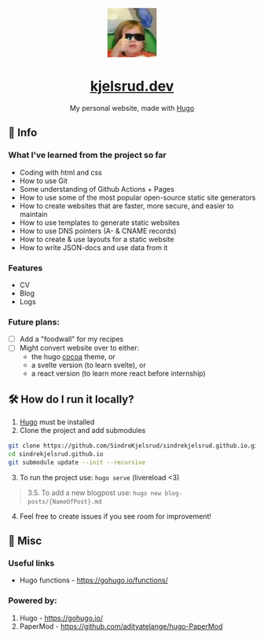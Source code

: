 <div align="center">
  <img alt="logo" src="static/img/coolkid.png" width="100" />
</div>
<h1 align="center">
  <a href="https://kjelsrud.dev">kjelsrud.dev</a>
</h1>
<p align="center">
  My personal website, made with <a href="https://gohugo.io/">Hugo</a>
</p>

## 📝 Info

### What I've learned from the project so far

- Coding with html and css
- How to use Git
- Some understanding of Github Actions + Pages
- How to use some of the most popular open-source static site generators
- How to create websites that are faster, more secure, and easier to maintain
- How to use templates to generate static websites
- How to use DNS pointers (A- & CNAME records)
- How to create & use layouts for a static website
- How to write JSON-docs and use data from it

### Features

- CV
- Blog
- Logs

### Future plans:

- [ ] Add a "foodwall" for my recipes
- [ ] Might convert website over to either:
  - the hugo [cocoa](https://github.com/mtn/cocoa-eh-hugo-theme) theme, or
  - a svelte version (to learn svelte), or
  - a react version (to learn more react before internship)

## 🛠️ How do I run it locally?

1. [Hugo](https://gohugo.io/) must be installed
2. Clone the project and add submodules

```bash
git clone https://github.com/SindreKjelsrud/sindrekjelsrud.github.io.git
cd sindrekjelsrud.github.io
git submodule update --init --recursive
```

3. To run the project use: `hugo serve` (livereload \<3)

> 3.5. To add a new blogpost use: `hugo new blog-posts/{NameOfPost}.md`

4. Feel free to create issues if you see room for improvement!

## 🫶 Misc

### Useful links

- Hugo functions - https://gohugo.io/functions/

### Powered by:

1. Hugo - https://gohugo.io/
2. PaperMod - https://github.com/adityatelange/hugo-PaperMod
